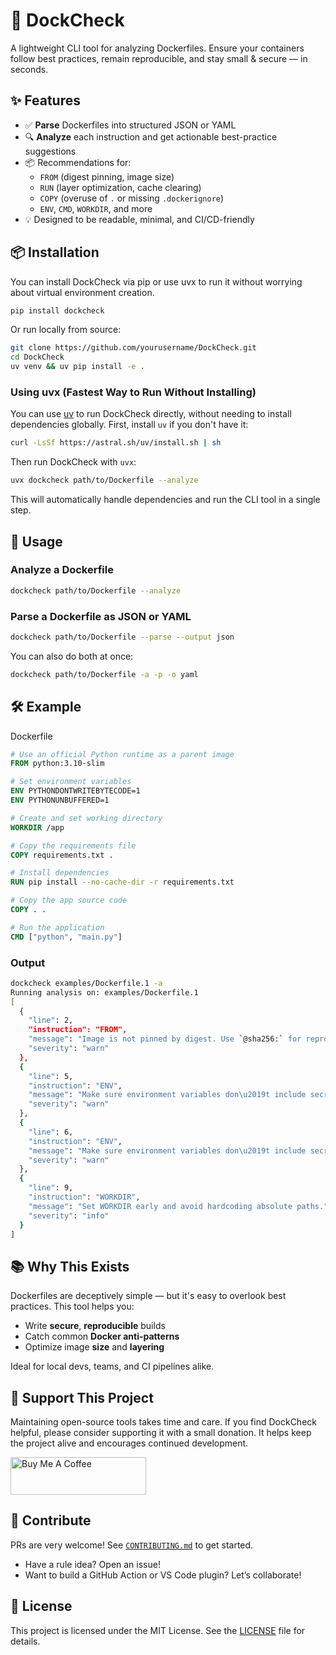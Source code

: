# 🚢 DockCheck

A lightweight CLI tool for analyzing Dockerfiles.
Ensure your containers follow best practices, remain reproducible, and stay small & secure — in seconds.

## ✨ Features

- ✅ **Parse** Dockerfiles into structured JSON or YAML
- 🔍 **Analyze** each instruction and get actionable best-practice suggestions
- 📦 Recommendations for:
  - `FROM` (digest pinning, image size)
  - `RUN` (layer optimization, cache clearing)
  - `COPY` (overuse of `.` or missing `.dockerignore`)
  - `ENV`, `CMD`, `WORKDIR`, and more
- 💡 Designed to be readable, minimal, and CI/CD-friendly

## 📦 Installation

You can install DockCheck via pip or use uvx to run it without worrying about virtual environment creation.

```bash
pip install dockcheck
```

Or run locally from source:

```bash
git clone https://github.com/yourusername/DockCheck.git
cd DockCheck
uv venv && uv pip install -e .
```

### Using uvx (Fastest Way to Run Without Installing)

You can use [uv](https://github.com/astral-sh/uv) to run DockCheck directly, without needing to install dependencies globally. First, install `uv` if you don't have it:

```bash
curl -LsSf https://astral.sh/uv/install.sh | sh
```

Then run DockCheck with `uvx`:

```bash
uvx dockcheck path/to/Dockerfile --analyze
```

This will automatically handle dependencies and run the CLI tool in a single step.

## 🚀 Usage

### Analyze a Dockerfile

```bash
dockcheck path/to/Dockerfile --analyze
```

### Parse a Dockerfile as JSON or YAML

```bash
dockcheck path/to/Dockerfile --parse --output json
```

You can also do both at once:

```bash
dockcheck path/to/Dockerfile -a -p -o yaml
```

## 🛠 Example

Dockerfile

```dockerfile
# Use an official Python runtime as a parent image
FROM python:3.10-slim

# Set environment variables
ENV PYTHONDONTWRITEBYTECODE=1
ENV PYTHONUNBUFFERED=1

# Create and set working directory
WORKDIR /app

# Copy the requirements file
COPY requirements.txt .

# Install dependencies
RUN pip install --no-cache-dir -r requirements.txt

# Copy the app source code
COPY . .

# Run the application
CMD ["python", "main.py"]
```

### Output

```bash
dockcheck examples/Dockerfile.1 -a
Running analysis on: examples/Dockerfile.1
[
  {
    "line": 2,
    "instruction": "FROM",
    "message": "Image is not pinned by digest. Use `@sha256:` for reproducibility.",
    "severity": "warn"
  },
  {
    "line": 5,
    "instruction": "ENV",
    "message": "Make sure environment variables don\u2019t include secrets.",
    "severity": "warn"
  },
  {
    "line": 6,
    "instruction": "ENV",
    "message": "Make sure environment variables don\u2019t include secrets.",
    "severity": "warn"
  },
  {
    "line": 9,
    "instruction": "WORKDIR",
    "message": "Set WORKDIR early and avoid hardcoding absolute paths.",
    "severity": "info"
  }
]
```

## 📚 Why This Exists

Dockerfiles are deceptively simple — but it's easy to overlook best practices.
This tool helps you:

- Write **secure**, **reproducible** builds
- Catch common **Docker anti-patterns**
- Optimize image **size** and **layering**

Ideal for local devs, teams, and CI pipelines alike.

## 💖 Support This Project

Maintaining open-source tools takes time and care.
If you find DockCheck helpful, please consider supporting it with a small donation.
It helps keep the project alive and encourages continued development.

<a href="https://www.buymeacoffee.com/hyperoot" target="_blank">
<img src="https://cdn.buymeacoffee.com/buttons/v2/default-yellow.png" alt="Buy Me A Coffee" style="height: 60px !important;width: 217px !important;" >
</a>

## 📢 Contribute

PRs are very welcome! See [`CONTRIBUTING.md`](./CONTRIBUTING.md) to get started.

- Have a rule idea? Open an issue!
- Want to build a GitHub Action or VS Code plugin? Let’s collaborate!

## 📝 License

This project is licensed under the MIT License. See the [LICENSE](LICENSE) file for details.
